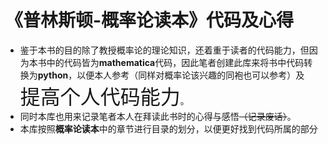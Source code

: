 # 《普林斯顿-概率论读本》代码及心得
- 鉴于本书的目的除了教授概率论的理论知识，还着重于读者的代码能力，但因为本书中的代码皆为**mathematica**代码，因此笔者创建此库来将书中代码转换为**python**，以便本人参考（同样对概率论该兴趣的同袍也可以参考）及<font size=6>提高个人代码能力</font>。  
- 同时本库也用来记录笔者本人在拜读此书时的心得与感悟<del>（记录废话）</del>。
- 本库按照**概率论读本**中的章节进行目录的划分，以便更好找到代码所属的部分
